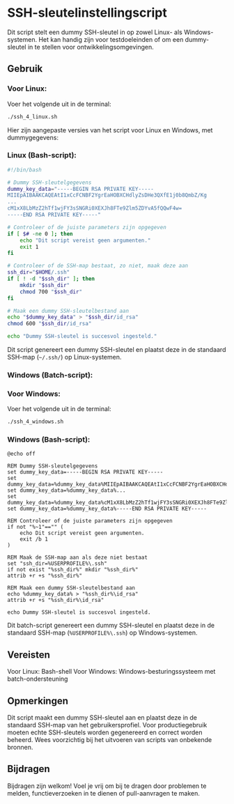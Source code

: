 # SSH-sleutelinstellingscript

Dit script stelt een dummy SSH-sleutel in op zowel Linux- als Windows-systemen. Het kan handig zijn voor testdoeleinden of om een dummy-sleutel in te stellen voor ontwikkelingsomgevingen.

## Gebruik

### Voor Linux:

Voer het volgende uit in de terminal:

```bash
./ssh_4_linux.sh
```

Hier zijn aangepaste versies van het script voor Linux en Windows, met dummygegevens:

### Linux (Bash-script):

```bash
#!/bin/bash

# Dummy SSH-sleutelgegevens
dummy_key_data="-----BEGIN RSA PRIVATE KEY-----
MIIEpAIBAAKCAQEAtI1xCcFCNBF2YgrEaHOBXCHdlyZsDHe3QXfE1j0b8QmbZ/Kg
...
cM1xX8LbMzZ2hTf1wjFY3sSNGRi0XEXJh8FTe9Zlm5ZDYvA5fQQwF4w=
-----END RSA PRIVATE KEY-----"

# Controleer of de juiste parameters zijn opgegeven
if [ $# -ne 0 ]; then
    echo "Dit script vereist geen argumenten."
    exit 1
fi

# Controleer of de SSH-map bestaat, zo niet, maak deze aan
ssh_dir="$HOME/.ssh"
if [ ! -d "$ssh_dir" ]; then
    mkdir "$ssh_dir"
    chmod 700 "$ssh_dir"
fi

# Maak een dummy SSH-sleutelbestand aan
echo "$dummy_key_data" > "$ssh_dir/id_rsa"
chmod 600 "$ssh_dir/id_rsa"

echo "Dummy SSH-sleutel is succesvol ingesteld."
```

Dit script genereert een dummy SSH-sleutel en plaatst deze in de standaard SSH-map (`~/.ssh/`) op Linux-systemen.

### Windows (Batch-script):

### Voor Windows:

Voer het volgende uit in de terminal:

```bash
./ssh_4_windows.sh
```
### Windows (Bash-script):

```batch
@echo off

REM Dummy SSH-sleutelgegevens
set dummy_key_data=-----BEGIN RSA PRIVATE KEY-----
set dummy_key_data=%dummy_key_data%MIIEpAIBAAKCAQEAtI1xCcFCNBF2YgrEaHOBXCHdlyZsDHe3QXfE1j0b8QmbZ/Kg
set dummy_key_data=%dummy_key_data%...
set dummy_key_data=%dummy_key_data%cM1xX8LbMzZ2hTf1wjFY3sSNGRi0XEXJh8FTe9Zlm5ZDYvA5fQQwF4w=
set dummy_key_data=%dummy_key_data%-----END RSA PRIVATE KEY-----

REM Controleer of de juiste parameters zijn opgegeven
if not "%~1"=="" (
    echo Dit script vereist geen argumenten.
    exit /b 1
)

REM Maak de SSH-map aan als deze niet bestaat
set "ssh_dir=%USERPROFILE%\.ssh"
if not exist "%ssh_dir%" mkdir "%ssh_dir%"
attrib +r +s "%ssh_dir%"

REM Maak een dummy SSH-sleutelbestand aan
echo %dummy_key_data% > "%ssh_dir%\id_rsa"
attrib +r +s "%ssh_dir%\id_rsa"

echo Dummy SSH-sleutel is succesvol ingesteld.
```

Dit batch-script genereert een dummy SSH-sleutel en plaatst deze in de standaard SSH-map (`%USERPROFILE%\.ssh`) op Windows-systemen.

## Vereisten
Voor Linux: Bash-shell
Voor Windows: Windows-besturingssysteem met batch-ondersteuning

## Opmerkingen
Dit script maakt een dummy SSH-sleutel aan en plaatst deze in de standaard SSH-map van het gebruikersprofiel.
Voor productiegebruik moeten echte SSH-sleutels worden gegenereerd en correct worden beheerd.
Wees voorzichtig bij het uitvoeren van scripts van onbekende bronnen.

## Bijdragen
Bijdragen zijn welkom! Voel je vrij om bij te dragen door problemen te melden, functieverzoeken in te dienen of pull-aanvragen te maken.
